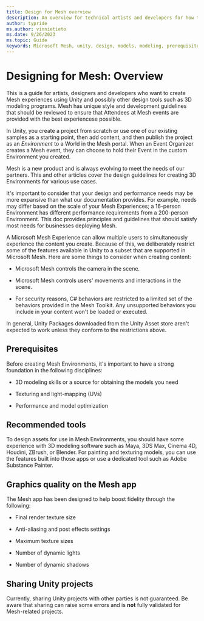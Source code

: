 ```yaml
---
title: Design for Mesh overview
description: An overview for technical artists and developers for how to design for Mesh.
author: typride
ms.author: vinnietieto
ms.date: 9/26/2023
ms.topic: Guide
keywords: Microsoft Mesh, unity, design, models, modeling, prerequisites
---
```


# Designing for Mesh: Overview

This is a guide for artists, designers and developers who want to create
Mesh experiences using Unity and possibly other design tools such as 3D
modeling programs. Mesh has unique style and development guidelines that should be reviewed
to ensure that Attendees at Mesh events are provided with the best experiencese possible.

In Unity, you create a project from scratch or use
one of our existing samples as a starting point, then add content, and
then publish the project as an *Environment* to a World in the Mesh 
portal. When an Event Organizer creates a Mesh event, they can choose
to hold their Event in the custom Environment you created.  

Mesh is a new product and is always evolving to meet the needs of our
partners. This and other articles cover the design guidelines for creating 3D
Environments for various use cases.

It's important to consider that your design and performance needs may be
more expansive than what our documentation provides. For example, needs may
differ based on the scale of your Mesh Experiences; a 16-person
Environment has different performance requirements from a 200-person
Environment. This doc provides principles and guidelines that should
satisfy most needs for businesses deploying Mesh.

A Microsoft Mesh Experience can allow multiple users to simultaneously experience the content you
create. Because of this, we deliberately restrict some of the features
available in Unity to a subset that are supported in Microsoft Mesh.
Here are some things to consider when creating content:

- Microsoft Mesh controls the camera in the scene.

- Microsoft Mesh controls users' movements and interactions in the
    scene.

- For security reasons, C# behaviors are restricted to a limited set
    of the behaviors provided in the Mesh Toolkit. Any unsupported
    behaviors you include in your content won't be loaded or executed.

In general, Unity Packages downloaded from the Unity Asset store aren't
expected to work unless they conform to the restrictions above.

## Prerequisites

Before creating Mesh Environments, it's important to have a strong
foundation in the following disciplines:

- 3D modeling skills or a source for obtaining the models you need

- Texturing and light-mapping (UVs)

- Performance and model optimization

## Recommended tools

To design assets for use in Mesh Environments, you should have some
experience with 3D modeling software such as Maya, 3DS Max, Cinema 4D,
Houdini, ZBrush, or Blender. For painting and texturing models, you can
use the features built into those apps or use a dedicated tool such as
Adobe Substance Painter.

## Graphics quality on the Mesh app

The Mesh app has been designed to help boost fidelity through
the following:

- Final render texture size

- Anti-aliasing and post effects settings

- Maximum texture sizes

- Number of dynamic lights

- Number of dynamic shadows

## Sharing Unity projects

Currently, sharing Unity projects with other parties is not guaranteed.
Be aware that sharing can raise some errors and is **not** fully
validated for Mesh-related projects.

